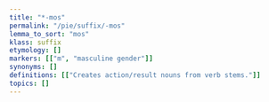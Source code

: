 ```yaml
---
title: "*-mos"
permalink: "/pie/suffix/-mos"
lemma_to_sort: "mos"
klass: suffix
etymology: []
markers: [["m", "masculine gender"]]
synonyms: []
definitions: [["Creates action/result nouns from verb stems."]]
topics: []
---
```

